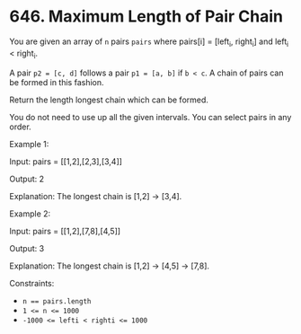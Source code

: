 # 646. Maximum Length of Pair Chain

You are given an array of `n` pairs `pairs` where pairs[i] = [left<sub>i</sub>, right<sub>i</sub>] 
and left<sub>i</sub> < right<sub>i</sub>.

A pair `p2 = [c, d]` follows a pair `p1 = [a, b]` if `b < c`. A chain of pairs can be formed in this fashion.

Return the length longest chain which can be formed.

You do not need to use up all the given intervals. You can select pairs in any order.



Example 1:

Input: pairs = [[1,2],[2,3],[3,4]]

Output: 2

Explanation: The longest chain is [1,2] -> [3,4].

Example 2:

Input: pairs = [[1,2],[7,8],[4,5]]

Output: 3

Explanation: The longest chain is [1,2] -> [4,5] -> [7,8].

Constraints:

- `n == pairs.length`
- `1 <= n <= 1000`
- `-1000 <= lefti < righti <= 1000`



